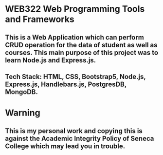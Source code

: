 # WEB322 Web Programming Tools and Frameworks

## This is a Web Application which can perform CRUD operation for the data of student as well as courses. This main purpose of this project was to learn Node.js and Express.js.

## Tech Stack: HTML, CSS, Bootstrap5, Node.js, Express.js, Handlebars.js, PostgresDB, MongoDB.

# Warning

## This is my personal work and copying this is against the Academic Integrity Policy of Seneca College which may lead you in trouble.
